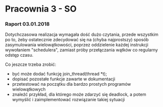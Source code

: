 # Pracownia 3 - SO

### Raport 03.01.2018

Dotychczasowa realizacja wymagała dość dużo czytania, przede wszystkim po to, żeby ostatecznie zdecydować się na (chyba najprostszy) sposób zasymulowania wielowątkowości, poprzez oddzielenie każdej instrukcji wywołaniem "schedulera", zamiast próby przełączania wątków co regularny odstęp czasu.


Co jeszcze trzeba zrobić:

- być może dodać funkcję join_thread(thread *t);
- dopisać pozostałe funkcje zawarte w dokumentacji
- przetestować na początku dla bardzo prostych programów wielowątkowych
- znaleźć przykład, dla którego może zdarzyć się deadlock, a potem wymyślić i zaimplementować rozwiązanie takiej sytuacji
